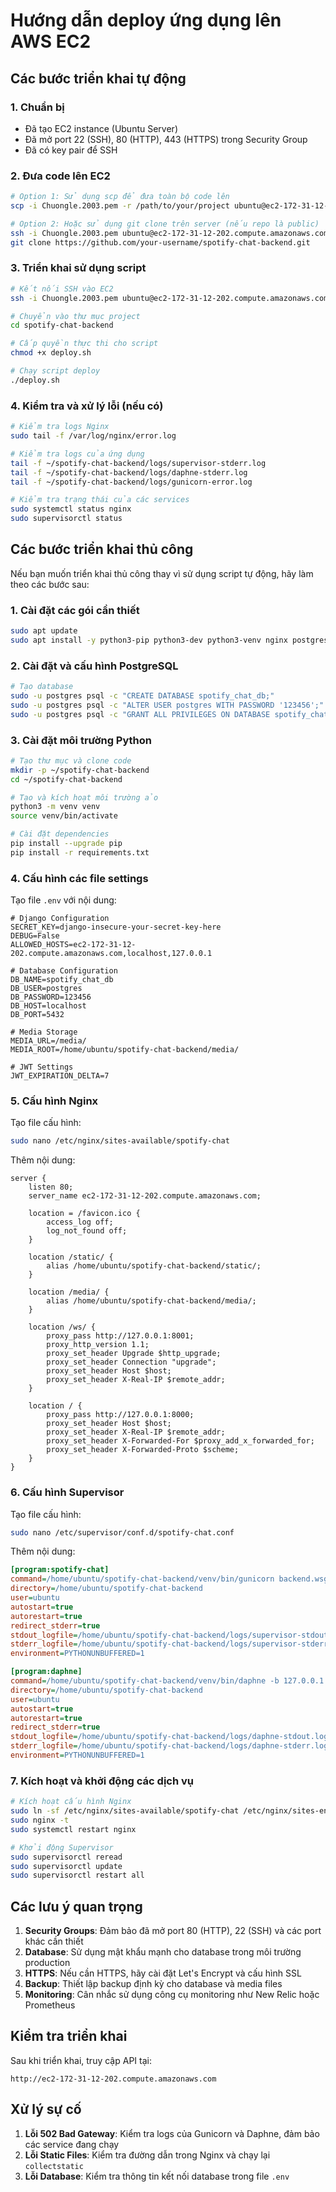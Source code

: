 # Hướng dẫn deploy ứng dụng lên AWS EC2

## Các bước triển khai tự động

### 1. Chuẩn bị

- Đã tạo EC2 instance (Ubuntu Server)
- Đã mở port 22 (SSH), 80 (HTTP), 443 (HTTPS) trong Security Group
- Đã có key pair để SSH

### 2. Đưa code lên EC2

```bash
# Option 1: Sử dụng scp để đưa toàn bộ code lên
scp -i Chuongle.2003.pem -r /path/to/your/project ubuntu@ec2-172-31-12-202.compute.amazonaws.com:~/

# Option 2: Hoặc sử dụng git clone trên server (nếu repo là public)
ssh -i Chuongle.2003.pem ubuntu@ec2-172-31-12-202.compute.amazonaws.com
git clone https://github.com/your-username/spotify-chat-backend.git
```

### 3. Triển khai sử dụng script

```bash
# Kết nối SSH vào EC2
ssh -i Chuongle.2003.pem ubuntu@ec2-172-31-12-202.compute.amazonaws.com

# Chuyển vào thư mục project
cd spotify-chat-backend

# Cấp quyền thực thi cho script
chmod +x deploy.sh

# Chạy script deploy
./deploy.sh
```

### 4. Kiểm tra và xử lý lỗi (nếu có)

```bash
# Kiểm tra logs Nginx
sudo tail -f /var/log/nginx/error.log

# Kiểm tra logs của ứng dụng
tail -f ~/spotify-chat-backend/logs/supervisor-stderr.log
tail -f ~/spotify-chat-backend/logs/daphne-stderr.log
tail -f ~/spotify-chat-backend/logs/gunicorn-error.log

# Kiểm tra trạng thái của các services
sudo systemctl status nginx
sudo supervisorctl status
```

## Các bước triển khai thủ công

Nếu bạn muốn triển khai thủ công thay vì sử dụng script tự động, hãy làm theo các bước sau:

### 1. Cài đặt các gói cần thiết

```bash
sudo apt update
sudo apt install -y python3-pip python3-dev python3-venv nginx postgresql postgresql-contrib supervisor
```

### 2. Cài đặt và cấu hình PostgreSQL

```bash
# Tạo database
sudo -u postgres psql -c "CREATE DATABASE spotify_chat_db;"
sudo -u postgres psql -c "ALTER USER postgres WITH PASSWORD '123456';"
sudo -u postgres psql -c "GRANT ALL PRIVILEGES ON DATABASE spotify_chat_db TO postgres;"
```

### 3. Cài đặt môi trường Python

```bash
# Tạo thư mục và clone code
mkdir -p ~/spotify-chat-backend
cd ~/spotify-chat-backend

# Tạo và kích hoạt môi trường ảo
python3 -m venv venv
source venv/bin/activate

# Cài đặt dependencies
pip install --upgrade pip
pip install -r requirements.txt
```

### 4. Cấu hình các file settings

Tạo file `.env` với nội dung:

```
# Django Configuration
SECRET_KEY=django-insecure-your-secret-key-here
DEBUG=False
ALLOWED_HOSTS=ec2-172-31-12-202.compute.amazonaws.com,localhost,127.0.0.1

# Database Configuration
DB_NAME=spotify_chat_db
DB_USER=postgres
DB_PASSWORD=123456
DB_HOST=localhost
DB_PORT=5432

# Media Storage
MEDIA_URL=/media/
MEDIA_ROOT=/home/ubuntu/spotify-chat-backend/media/

# JWT Settings
JWT_EXPIRATION_DELTA=7
```

### 5. Cấu hình Nginx

Tạo file cấu hình:

```bash
sudo nano /etc/nginx/sites-available/spotify-chat
```

Thêm nội dung:

```nginx
server {
    listen 80;
    server_name ec2-172-31-12-202.compute.amazonaws.com;

    location = /favicon.ico {
        access_log off;
        log_not_found off;
    }

    location /static/ {
        alias /home/ubuntu/spotify-chat-backend/static/;
    }

    location /media/ {
        alias /home/ubuntu/spotify-chat-backend/media/;
    }

    location /ws/ {
        proxy_pass http://127.0.0.1:8001;
        proxy_http_version 1.1;
        proxy_set_header Upgrade $http_upgrade;
        proxy_set_header Connection "upgrade";
        proxy_set_header Host $host;
        proxy_set_header X-Real-IP $remote_addr;
    }

    location / {
        proxy_pass http://127.0.0.1:8000;
        proxy_set_header Host $host;
        proxy_set_header X-Real-IP $remote_addr;
        proxy_set_header X-Forwarded-For $proxy_add_x_forwarded_for;
        proxy_set_header X-Forwarded-Proto $scheme;
    }
}
```

### 6. Cấu hình Supervisor

Tạo file cấu hình:

```bash
sudo nano /etc/supervisor/conf.d/spotify-chat.conf
```

Thêm nội dung:

```ini
[program:spotify-chat]
command=/home/ubuntu/spotify-chat-backend/venv/bin/gunicorn backend.wsgi:application -b 127.0.0.1:8000
directory=/home/ubuntu/spotify-chat-backend
user=ubuntu
autostart=true
autorestart=true
redirect_stderr=true
stdout_logfile=/home/ubuntu/spotify-chat-backend/logs/supervisor-stdout.log
stderr_logfile=/home/ubuntu/spotify-chat-backend/logs/supervisor-stderr.log
environment=PYTHONUNBUFFERED=1

[program:daphne]
command=/home/ubuntu/spotify-chat-backend/venv/bin/daphne -b 127.0.0.1 -p 8001 backend.asgi:application
directory=/home/ubuntu/spotify-chat-backend
user=ubuntu
autostart=true
autorestart=true
redirect_stderr=true
stdout_logfile=/home/ubuntu/spotify-chat-backend/logs/daphne-stdout.log
stderr_logfile=/home/ubuntu/spotify-chat-backend/logs/daphne-stderr.log
environment=PYTHONUNBUFFERED=1
```

### 7. Kích hoạt và khởi động các dịch vụ

```bash
# Kích hoạt cấu hình Nginx
sudo ln -sf /etc/nginx/sites-available/spotify-chat /etc/nginx/sites-enabled/
sudo nginx -t
sudo systemctl restart nginx

# Khởi động Supervisor
sudo supervisorctl reread
sudo supervisorctl update
sudo supervisorctl restart all
```

## Các lưu ý quan trọng

1. **Security Groups**: Đảm bảo đã mở port 80 (HTTP), 22 (SSH) và các port khác cần thiết
2. **Database**: Sử dụng mật khẩu mạnh cho database trong môi trường production
3. **HTTPS**: Nếu cần HTTPS, hãy cài đặt Let's Encrypt và cấu hình SSL
4. **Backup**: Thiết lập backup định kỳ cho database và media files
5. **Monitoring**: Cân nhắc sử dụng công cụ monitoring như New Relic hoặc Prometheus

## Kiểm tra triển khai

Sau khi triển khai, truy cập API tại:

```
http://ec2-172-31-12-202.compute.amazonaws.com
```

## Xử lý sự cố

1. **Lỗi 502 Bad Gateway**: Kiểm tra logs của Gunicorn và Daphne, đảm bảo các service đang chạy
2. **Lỗi Static Files**: Kiểm tra đường dẫn trong Nginx và chạy lại `collectstatic`
3. **Lỗi Database**: Kiểm tra thông tin kết nối database trong file `.env`
